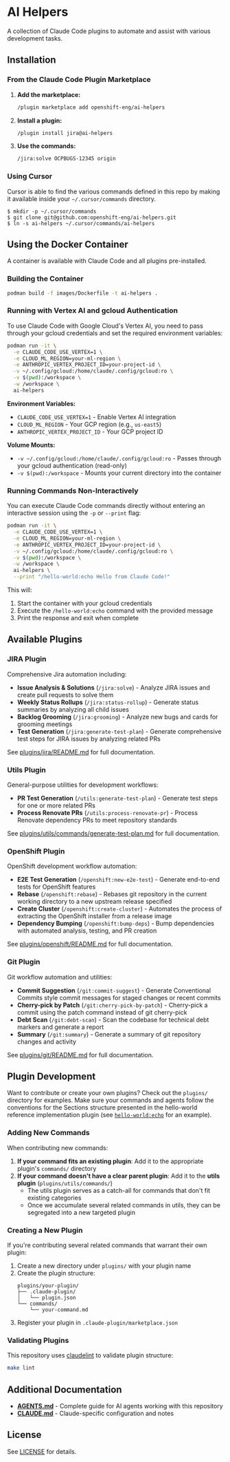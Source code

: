 # AI Helpers

A collection of Claude Code plugins to automate and assist with various development tasks.

## Installation

### From the Claude Code Plugin Marketplace

1. **Add the marketplace:**
   ```bash
   /plugin marketplace add openshift-eng/ai-helpers
   ```

2. **Install a plugin:**
   ```bash
   /plugin install jira@ai-helpers
   ```

3. **Use the commands:**
   ```bash
   /jira:solve OCPBUGS-12345 origin
   ```

### Using Cursor

Cursor is able to find the various commands defined in this repo by
making it available inside your `~/.cursor/commands` directory.

```
$ mkdir -p ~/.cursor/commands
$ git clone git@github.com:openshift-eng/ai-helpers.git
$ ln -s ai-helpers ~/.cursor/commands/ai-helpers
```

## Using the Docker Container

A container is available with Claude Code and all plugins pre-installed.

### Building the Container

```bash
podman build -f images/Dockerfile -t ai-helpers .
```

### Running with Vertex AI and gcloud Authentication

To use Claude Code with Google Cloud's Vertex AI, you need to pass through your gcloud credentials and set the required environment variables:

```bash
podman run -it \
  -e CLAUDE_CODE_USE_VERTEX=1 \
  -e CLOUD_ML_REGION=your-ml-region \
  -e ANTHROPIC_VERTEX_PROJECT_ID=your-project-id \
  -v ~/.config/gcloud:/home/claude/.config/gcloud:ro \
  -v $(pwd):/workspace \
  -w /workspace \
  ai-helpers
```

**Environment Variables:**
- `CLAUDE_CODE_USE_VERTEX=1` - Enable Vertex AI integration
- `CLOUD_ML_REGION` - Your GCP region (e.g., `us-east5`)
- `ANTHROPIC_VERTEX_PROJECT_ID` - Your GCP project ID

**Volume Mounts:**
- `-v ~/.config/gcloud:/home/claude/.config/gcloud:ro` - Passes through your gcloud authentication (read-only)
- `-v $(pwd):/workspace` - Mounts your current directory into the container

### Running Commands Non-Interactively

You can execute Claude Code commands directly without entering an interactive session using the `-p` or `--print` flag:

```bash
podman run -it \
  -e CLAUDE_CODE_USE_VERTEX=1 \
  -e CLOUD_ML_REGION=your-ml-region \
  -e ANTHROPIC_VERTEX_PROJECT_ID=your-project-id \
  -v ~/.config/gcloud:/home/claude/.config/gcloud:ro \
  -v $(pwd):/workspace \
  -w /workspace \
  ai-helpers \
  --print "/hello-world:echo Hello from Claude Code!"
```

This will:
1. Start the container with your gcloud credentials
2. Execute the `/hello-world:echo` command with the provided message
3. Print the response and exit when complete

## Available Plugins

### JIRA Plugin

Comprehensive Jira automation including:
- **Issue Analysis & Solutions** (`/jira:solve`) - Analyze JIRA issues and create pull requests to solve them
- **Weekly Status Rollups** (`/jira:status-rollup`) - Generate status summaries by analyzing all child issues
- **Backlog Grooming** (`/jira:grooming`) - Analyze new bugs and cards for grooming meetings
- **Test Generation** (`/jira:generate-test-plan`) - Generate comprehensive test steps for JIRA issues by analyzing related PRs

See [plugins/jira/README.md](plugins/jira/README.md) for full documentation.

### Utils Plugin

General-purpose utilities for development workflows:
- **PR Test Generation** (`/utils:generate-test-plan`) - Generate test steps for one or more related PRs
- **Process Renovate PRs** (`/utils:process-renovate-pr`) - Process Renovate dependency PRs to meet repository standards

See [plugins/utils/commands/generate-test-plan.md](plugins/utils/commands/generate-test-plan.md) for full documentation.

### OpenShift Plugin

OpenShift development workflow automation:
- **E2E Test Generation** (`/openshift:new-e2e-test`) - Generate end-to-end tests for OpenShift features
- **Rebase** (`/openshift:rebase`) - Rebases git repository in the current working directory to a new upstream release specified
- **Create Cluster** (`/openshift:create-cluster`) - Automates the process of extracting the OpenShift installer from a release image
- **Dependency Bumping** (`/openshift:bump-deps`) - Bump dependencies with automated analysis, testing, and PR creation

See [plugins/openshift/README.md](plugins/openshift/README.md) for full documentation.

### Git Plugin

Git workflow automation and utilities:
- **Commit Suggestion** (`/git:commit-suggest`) - Generate Conventional Commits style commit messages for staged changes or recent commits
- **Cherry-pick by Patch** (`/git:cherry-pick-by-patch`) - Cherry-pick a commit using the patch command instead of git cherry-pick
- **Debt Scan** (`/git:debt-scan`) - Scan the codebase for technical debt markers and generate a report
- **Summary** (`/git:summary`) - Generate a summary of git repository changes and activity

See [plugins/git/README.md](plugins/git/README.md) for full documentation.

## Plugin Development

Want to contribute or create your own plugins? Check out the `plugins/` directory for examples.
Make sure your commands and agents follow the conventions for the Sections structure presented in the hello-world reference implementation plugin (see [`hello-world:echo`](plugins/hello-world/commands/echo.md) for an example).

### Adding New Commands

When contributing new commands:

1. **If your command fits an existing plugin**: Add it to the appropriate plugin's `commands/` directory
2. **If your command doesn't have a clear parent plugin**: Add it to the **utils plugin** (`plugins/utils/commands/`)
   - The utils plugin serves as a catch-all for commands that don't fit existing categories
   - Once we accumulate several related commands in utils, they can be segregated into a new targeted plugin

### Creating a New Plugin

If you're contributing several related commands that warrant their own plugin:

1. Create a new directory under `plugins/` with your plugin name
2. Create the plugin structure:
   ```
   plugins/your-plugin/
   ├── .claude-plugin/
   │   └── plugin.json
   └── commands/
       └── your-command.md
   ```
3. Register your plugin in `.claude-plugin/marketplace.json`

### Validating Plugins

This repository uses [claudelint](https://github.com/stbenjam/claudelint) to validate plugin structure:

```bash
make lint
```

## Additional Documentation

- **[AGENTS.md](AGENTS.md)** - Complete guide for AI agents working with this repository
- **[CLAUDE.md](CLAUDE.md)** - Claude-specific configuration and notes

## License

See [LICENSE](LICENSE) for details.
